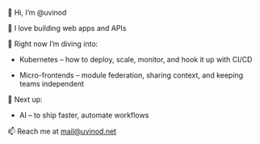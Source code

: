 👋 Hi, I’m @uvinod

👀 I love building web apps and APIs

🌱 Right now I’m diving into:

  - Kubernetes – how to deploy, scale, monitor, and hook it up with CI/CD
  
  - Micro-frontends – module federation, sharing context, and keeping teams independent
  
🔭 Next up:

  - AI – to ship faster, automate workflows
  
📫 Reach me at mail@uvinod.net
